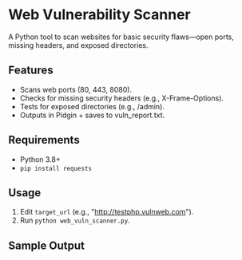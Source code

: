 # Web Vulnerability Scanner
A Python tool to scan websites for basic security flaws—open ports, missing headers, and exposed directories.

## Features
- Scans web ports (80, 443, 8080).
- Checks for missing security headers (e.g., X-Frame-Options).
- Tests for exposed directories (e.g., /admin).
- Outputs in Pidgin + saves to vuln_report.txt.

## Requirements
- Python 3.8+
- `pip install requests`

## Usage
1. Edit `target_url` (e.g., "http://testphp.vulnweb.com").
2. Run `python web_vuln_scanner.py`.

## Sample Output
